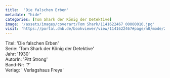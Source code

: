 ```yaml
---
title:  'Die falschen Erben'
metadate: "hide"
categories: [Tom Shark der König der Detektive]
image: '/assets/images/coverart/Tom Shark/1141622467_00000010.jpg'
visit: 'https://portal.dnb.de/bookviewer/view/1141622467#page/n0/mode/2up'
---
```

Titel: 'Die falschen Erben' <br>
Serie: 'Tom Shark der König der Detektive' <br>
Jahr: '1930' <br>
AutorIn: 'Pitt Strong' <br>
Band-Nr: '?' <br>
Verlag: ' Verlagshaus Freya'
